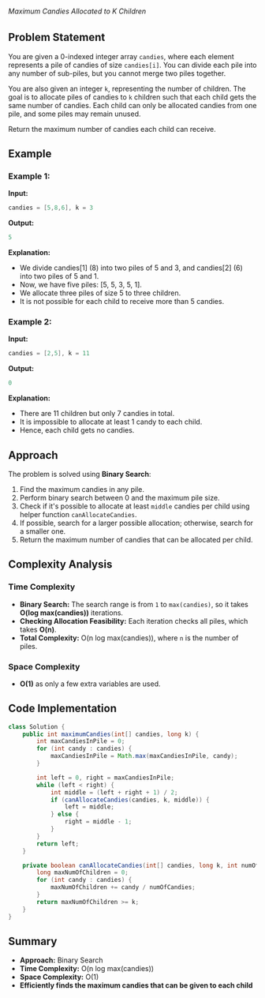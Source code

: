 ###### Maximum Candies Allocated to K Children

## Problem Statement
You are given a 0-indexed integer array `candies`, where each element represents a pile of candies of size `candies[i]`. You can divide each pile into any number of sub-piles, but you cannot merge two piles together.

You are also given an integer `k`, representing the number of children. The goal is to allocate piles of candies to `k` children such that each child gets the same number of candies. Each child can only be allocated candies from one pile, and some piles may remain unused.

Return the maximum number of candies each child can receive.

## Example
### Example 1:
**Input:**
```java
candies = [5,8,6], k = 3
```
**Output:**
```java
5
```
**Explanation:**
- We divide candies[1] (8) into two piles of 5 and 3, and candies[2] (6) into two piles of 5 and 1.
- Now, we have five piles: [5, 5, 3, 5, 1].
- We allocate three piles of size 5 to three children.
- It is not possible for each child to receive more than 5 candies.

### Example 2:
**Input:**
```java
candies = [2,5], k = 11
```
**Output:**
```java
0
```
**Explanation:**
- There are 11 children but only 7 candies in total.
- It is impossible to allocate at least 1 candy to each child.
- Hence, each child gets no candies.

## Approach
The problem is solved using **Binary Search**:
1. Find the maximum candies in any pile.
2. Perform binary search between 0 and the maximum pile size.
3. Check if it's possible to allocate at least `middle` candies per child using helper function `canAllocateCandies`.
4. If possible, search for a larger possible allocation; otherwise, search for a smaller one.
5. Return the maximum number of candies that can be allocated per child.

## Complexity Analysis
### Time Complexity
- **Binary Search:** The search range is from `1` to `max(candies)`, so it takes **O(log max(candies))** iterations.
- **Checking Allocation Feasibility:** Each iteration checks all piles, which takes **O(n)**.
- **Total Complexity:** O(n log max(candies)), where `n` is the number of piles.

### Space Complexity
- **O(1)** as only a few extra variables are used.

## Code Implementation
```java
class Solution {
    public int maximumCandies(int[] candies, long k) {
        int maxCandiesInPile = 0;
        for (int candy : candies) {
            maxCandiesInPile = Math.max(maxCandiesInPile, candy);
        }

        int left = 0, right = maxCandiesInPile;
        while (left < right) {
            int middle = (left + right + 1) / 2;
            if (canAllocateCandies(candies, k, middle)) {
                left = middle;
            } else {
                right = middle - 1;
            }
        }
        return left;
    }

    private boolean canAllocateCandies(int[] candies, long k, int numOfCandies) {
        long maxNumOfChildren = 0;
        for (int candy : candies) {
            maxNumOfChildren += candy / numOfCandies;
        }
        return maxNumOfChildren >= k;
    }
}
```

## Summary
- **Approach:** Binary Search
- **Time Complexity:** O(n log max(candies))
- **Space Complexity:** O(1)
- **Efficiently finds the maximum candies that can be given to each child**

